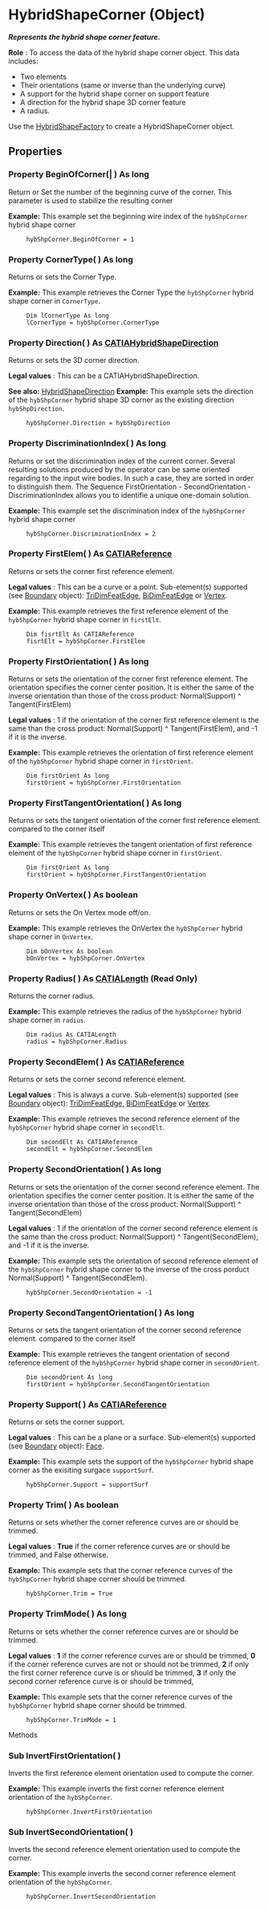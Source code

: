 # HybridShapeCorner (Object)

**_Represents the hybrid shape corner feature._**

**Role** : To access the data of the hybrid shape corner object. This data includes:

  * Two elements
  * Their orientations (same or inverse than the underlying curve)
  * A support for the hybrid shape corner on support feature
  * A direction for the hybrid shape 3D corner feature
  * A radius.

Use the [HybridShapeFactory](../GSMInterfaces/interface_HybridShapeFactory_68680.md) to create a HybridShapeCorner object.

## Properties

### Property **BeginOfCorner**(| ) As long

   Return or Set the number of the beginning curve of the corner. This parameter is used to stabilize the resulting corner

**Example:**      This example set the beginning wire index of the `hybShpCorner` hybrid shape corner

```VBScript
     hybShpCorner.BeginOfCorner = 1

```

### Property **CornerType**( ) As long

   Returns or sets the Corner Type.

**Example:**      This example retrieves the Corner Type the `hybShpCorner` hybrid shape corner in `CornerType`.

```VBScript
     Dim lCornerType As long
     lCornerType = hybShpCorner.CornerType

```

### Property **Direction**( ) As [CATIAHybridShapeDirection](../GSMInterfaces/interface_HybridShapeDirection_84226.md)

   Returns or sets the 3D corner direction.

**Legal values** : This can be a CATIAHybridShapeDirection.

**See also:**      [HybridShapeDirection](../GSMInterfaces/interface_HybridShapeDirection_84226.md) **Example:**      This example sets the direction of the `hybShpCorner` hybrid shape 3D corner as the existing direction `hybShpDirection`.

```VBScript
     hybShpCorner.Direction = hybShpDirection

```

### Property **DiscriminationIndex**( ) As long

   Returns or set the discrimination index of the current corner. Several resulting solutions produced by the operator can be same oriented regarding to the input wire bodies. In such a case, they are sorted in order to distinguish them. The Sequence FirstOrientation - SecondOrientation - DiscriminationIndex allows you to identifie a unique one-domain solution.

**Example:**      This example set the discrimination index of the `hybShpCorner` hybrid shape corner

```VBScript
     hybShpCorner.DiscriminationIndex = 2

```

### Property **FirstElem**( ) As [CATIAReference](../InfInterfaces/interface_Reference_17481.md)

   Returns or sets the corner first reference element.

**Legal values** : This can be a curve or a point.
Sub-element(s) supported (see [Boundary](../MecModInterfaces/interface_Boundary_14542.md) object): [TriDimFeatEdge](../MecModInterfaces/interface_TriDimFeatEdge_39030.md), [BiDimFeatEdge](../MecModInterfaces/interface_BiDimFeatEdge_33192.md) or [Vertex](../MecModInterfaces/interface_Vertex_8466.md).

**Example:**      This example retrieves the first reference element of the `hybShpCorner` hybrid shape corner in `firstElt`.

```VBScript
     Dim fisrtElt As CATIAReference
     fisrtElt = hybShpCorner.FirstElem

```

### Property **FirstOrientation**( ) As long

   Returns or sets the orientation of the corner first reference element. The orientation specifies the corner center position. It is either the same of the inverse orientation than those of the cross product: Normal(Support) ^ Tangent(FirstElem)

**Legal values** : 1 if the orientation of the corner first reference element is the same than the cross product: Normal(Support) ^ Tangent(FirstElem), and -1 if it is the inverse.

**Example:**      This example retrieves the orientation of first reference element of the `hybShpCorner` hybrid shape corner in `firstOrient`.

```VBScript
     Dim firstOrient As long
     firstOrient = hybShpCorner.FirstOrientation

```

### Property **FirstTangentOrientation**( ) As long

   Returns or sets the tangent orientation of the corner first reference element. compared to the corner itself

**Example:**      This example retrieves the tangent orientation of first reference element of the `hybShpCorner` hybrid shape corner in `firstOrient`.

```VBScript
     Dim firstOrient As long
     firstOrient = hybShpCorner.FirstTangentOrientation

```

### Property **OnVertex**( ) As boolean

   Returns or sets the On Vertex mode off/on.

**Example:**      This example retrieves the OnVertex the `hybShpCorner` hybrid shape corner in `OnVertex`.

```VBScript
     Dim bOnVertex As boolean
     bOnVertex = hybShpCorner.OnVertex

```

### Property **Radius**( ) As [CATIALength](../KnowledgeInterfaces/interface_Length_8108.md) (Read Only)

   Returns the corner radius.

**Example:**      This example retrieves the radius of the `hybShpCorner` hybrid shape corner in `radius`.

```VBScript
     Dim radius As CATIALength
     radius = hybShpCorner.Radius

```

### Property **SecondElem**( ) As [CATIAReference](../InfInterfaces/interface_Reference_17481.md)

   Returns or sets the corner second reference element.

**Legal values** : This is always a curve.
Sub-element(s) supported (see [Boundary](../MecModInterfaces/interface_Boundary_14542.md) object): [TriDimFeatEdge](../MecModInterfaces/interface_TriDimFeatEdge_39030.md), [BiDimFeatEdge](../MecModInterfaces/interface_BiDimFeatEdge_33192.md) or [Vertex](../MecModInterfaces/interface_Vertex_8466.md).

**Example:**      This example retrieves the second reference element of the `hybShpCorner` hybrid shape corner in `secondElt`.

```VBScript
     Dim secondElt As CATIAReference
     secondElt = hybShpCorner.SecondElem

```

### Property **SecondOrientation**( ) As long

   Returns or sets the orientation of the corner second reference element. The orientation specifies the corner center position. It is either the same of the inverse orientation than those of the cross product: Normal(Support) ^ Tangent(SecondElem)

**Legal values** : 1 if the orientation of the corner second reference element is the same than the cross product: Normal(Support) ^ Tangent(SecondElem), and -1 if it is the inverse.

**Example:**      This example sets the orientation of second reference element of the `hybShpCorner` hybrid shape corner to the inverse of the cross porduct Normal(Support) ^ Tangent(SecondElem).

```VBScript
     hybShpCorner.SecondOrientation = -1

```

### Property **SecondTangentOrientation**( ) As long

   Returns or sets the tangent orientation of the corner second reference element. compared to the corner itself

**Example:**      This example retrieves the tangent orientation of second reference element of the `hybShpCorner` hybrid shape corner in `secondOrient`.

```VBScript
     Dim secondOrient As long
     firstOrient = hybShpCorner.SecondTangentOrientation

```

### Property **Support**( ) As [CATIAReference](../InfInterfaces/interface_Reference_17481.md)

   Returns or sets the corner support.

**Legal values** : This can be a plane or a surface.
Sub-element(s) supported (see [Boundary](../MecModInterfaces/interface_Boundary_14542.md) object): [Face](../MecModInterfaces/interface_Face_3398.md).

**Example:**      This example sets the support of the `hybShpCorner` hybrid shape corner as the exisiting surgace `supportSurf`.

```VBScript
     hybShpCorner.Support = supportSurf

```

### Property **Trim**( ) As boolean

   Returns or sets whether the corner reference curves are or should be trimmed.

**Legal values** : **True** if the corner reference curves are or should be trimmed, and False otherwise.

**Example:**      This example sets that the corner reference curves of the `hybShpCorner` hybrid shape corner should be trimmed.

```VBScript
     hybShpCorner.Trim = True

```

### Property **TrimMode**( ) As long

   Returns or sets whether the corner reference curves are or should be trimmed.

**Legal values** : **1** if the corner reference curves are or should be trimmed, **0** if the corner reference curves are not or should not be trimmed, **2** if only the first corner reference curve is or should be trimmed, **3** if only the second corner reference curve is or should be trimmed,

**Example:**      This example sets that the corner reference curves of the `hybShpCorner` hybrid shape corner should be trimmed.

```VBScript
     hybShpCorner.TrimMode = 1

```

Methods

### Sub **InvertFirstOrientation**( )

   Inverts the first reference element orientation used to compute the corner.

**Example:**      This example inverts the first corner reference element orientation of the `hybShpCorner`.

```VBScript
     hybShpCorner.InvertFirstOrientation

```

### Sub **InvertSecondOrientation**( )

   Inverts the second reference element orientation used to compute the corner.

**Example:**      This example inverts the second corner reference element orientation of the `hybShpCorner`.

```VBScript
     hybShpCorner.InvertSecondOrientation

```